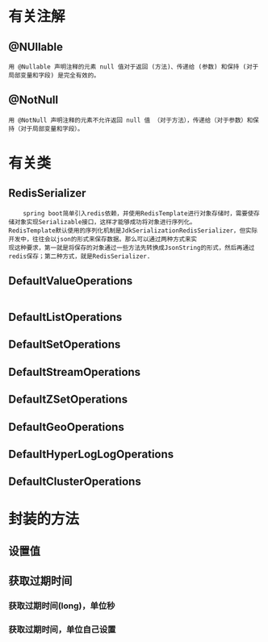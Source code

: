 # 有关注解

## @NUllable
```text
用 @Nullable 声明注释的元素 null 值对于返回 (方法)、传递给 (参数) 和保持 (对于局部变量和字段) 是完全有效的。
```
## @NotNull
```text
用 @NotNull 声明注释的元素不允许返回 null 值 （对于方法），传递给（对于参数）和保持（对于局部变量和字段）。
```
# 有关类

## RedisSerializer
```text
    spring boot简单引入redis依赖，并使用RedisTemplate进行对象存储时，需要使存储对象实现Serializable接口，这样才能够成功将对象进行序列化。
RedisTemplate默认使用的序列化机制是JdkSerializationRedisSerializer，但实际开发中，往往会以json的形式来保存数据。那么可以通过两种方式来实
现这种要求，第一就是将保存的对象通过一些方法先转换成JsonString的形式，然后再通过redis保存；第二种方式，就是RedisSerializer.
```
## DefaultValueOperations
```text

```
## DefaultListOperations
## DefaultSetOperations
## DefaultStreamOperations
## DefaultZSetOperations
## DefaultGeoOperations
## DefaultHyperLogLogOperations
## DefaultClusterOperations

# 封装的方法
## 设置值
## 获取过期时间
### 获取过期时间(long)，单位秒
### 获取过期时间，单位自己设置

## 